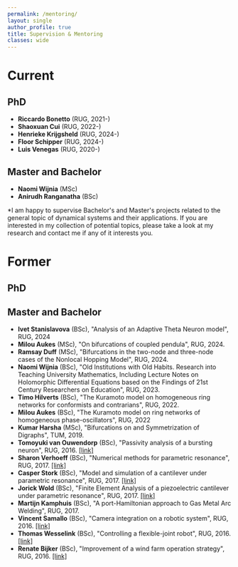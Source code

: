 ```yaml
---
permalink: /mentoring/
layout: single
author_profile: true
title: Supervision & Mentoring
classes: wide
---
```


# Current

## PhD

* **Riccardo Bonetto** (RUG, 2021-)
* **Shaoxuan Cui** (RUG, 2022-)
* **Henrieke Krijgsheld** (RUG, 2024-)
* **Floor Schipper** (RUG, 2024-)
* **Luis Venegas** (RUG, 2020-)

## Master and Bachelor

* **Naomi Wijnia** (MSc)
* **Anirudh Ranganatha** (BSc)

*I am happy to supervise Bachelor's and Master's projects related to the general topic of dynamical systems and their applications. 
If you are interested in my collection of potential topics, please take a look at my research and contact me if any of it interests you.

# Former

## PhD

## Master and Bachelor

* **Ivet Stanislavova** (BSc), "Analysis of an Adaptive Theta Neuron model", RUG, 2024
* **Milou Aukes** (MSc), "On bifurcations of coupled pendula", RUG, 2024.
* **Ramsay Duff** (MSc), "Bifurcations in the two-node and three-node cases of the Nonlocal Hopping Model", RUG, 2024.
* **Naomi Wijnia** (BSc), "Old Institutions with Old Habits. Research into Teaching University Mathematics, Including Lecture Notes on Holomorphic Differential Equations based on the Findings of 21st Century Researchers on Education", RUG, 2023.
* **Timo Hilverts** (BSc), "The Kuramoto model on homogeneous ring networks for conformists and contrarians", RUG, 2022.
* **Milou Aukes** (BSc), "The Kuramoto model on ring networks of homogeneous phase-oscillators", RUG, 2022
* **Kumar Harsha** (MSc), "Bifurcations on and Symmetrization of Digraphs", TUM, 2019. 
* **Tomoyuki van Ouwendorp** (BSc), "Passivity analysis of a bursting neuron", RUG, 2016. [[link]](https://fse.studenttheses.ub.rug.nl/15298/)
* **Sharon Verhoeff** (BSc), "Numerical methods for parametric resonance", RUG, 2017. [[link]](https://fse.studenttheses.ub.rug.nl/15299/)
* **Casper Stork** (BSc), "Model and simulation of a cantilever under parametric resonance", RUG, 2017. [[link]](https://fse.studenttheses.ub.rug.nl/15346/)
* **Jorick Wold** (BSc), "Finite Element Analysis of a piezoelectric cantilever under parametric resonance", RUG, 2017. [[link]](https://fse.studenttheses.ub.rug.nl/15678/)
* **Martijn Kamphuis** (BSc), "A port-Hamiltonian approach to Gas Metal Arc Welding", RUG, 2017. 
* **Vincent Samallo** (BSc), "Camera integration on a robotic system", RUG, 2016. [[link]](https://fse.studenttheses.ub.rug.nl/13997/)
* **Thomas Wesselink** (BSc), "Controlling a flexible-joint robot", RUG, 2016. [[link]](https://fse.studenttheses.ub.rug.nl/13928/)
* **Renate Bijker** (BSc), "Improvement of a wind farm operation strategy", RUG, 2016. [[link]](https://fse.studenttheses.ub.rug.nl/13909/)
